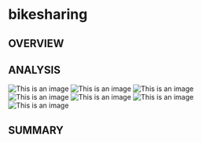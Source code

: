 # bikesharing

## OVERVIEW



## ANALYSIS

 ![This is an image]()
 ![This is an image]()
 ![This is an image]()
 ![This is an image]()
 ![This is an image]()
 ![This is an image]()
 ![This is an image]()


## SUMMARY
